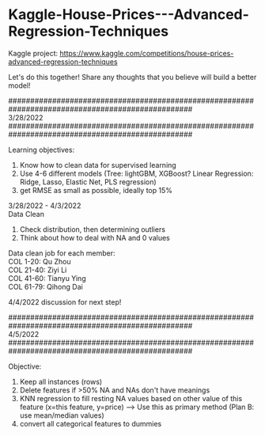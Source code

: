 # Kaggle-House-Prices---Advanced-Regression-Techniques
Kaggle project: https://www.kaggle.com/competitions/house-prices-advanced-regression-techniques

Let's do this together! Share any thoughts that you believe will build a better model!


################################################################################################## <br />
3/28/2022 <br />
################################################################################################## <br />

Learning objectives: 
1. Know how to clean data for supervised learning
2. Use 4-6 different models (Tree: lightGBM, XGBoost? Linear Regression: Ridge, Lasso, Elastic Net, PLS regression)
3. get RMSE as small as possible, ideally top 15%


3/28/2022 - 4/3/2022 <br />
Data Clean <br />
1) Check distribution, then determining outliers
2) Think about how to deal with NA and 0 values

Data clean job for each member: <br />
COL 1-20: Qu Zhou <br />
COL 21-40: Ziyi Li <br />
COL 41-60: Tianyu Ying <br />
COL 61-79: Qihong Dai <br />

4/4/2022 discussion for next step!

################################################################################################## <br />
4/5/2022 <br />
################################################################################################## <br />

Objective:
1. Keep all instances (rows)
2. Delete features if >50% NA and NAs don't have meanings
3. KNN regression to fill resting NA values based on other value of this feature (x=this feature, y=price) --> Use this as primary method (Plan B: use mean/median values)
4. convert all categorical features to dummies

